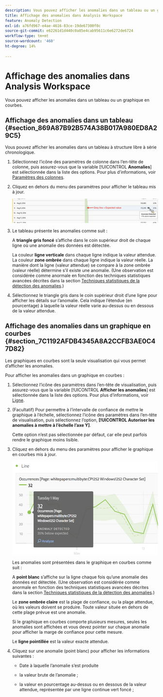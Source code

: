 ```yaml
---
description: Vous pouvez afficher les anomalies dans un tableau ou un graphique en courbes.
title: Affichage des anomalies dans Analysis Workspace
feature: Anomaly Detection
exl-id: a76fd967-e4ae-4616-83ce-19de67300f0c
source-git-commit: e62261d1d440c0a85e4cab95611c6e6272de6724
workflow-type: tm+mt
source-wordcount: '460'
ht-degree: 14%

---
```


# Affichage des anomalies dans Analysis Workspace

Vous pouvez afficher les anomalies dans un tableau ou un graphique en courbes.

## Affichage des anomalies dans un tableau {#section_869A87B92B574A38B017A980ED8A29C5}

Vous pouvez afficher les anomalies dans un tableau à structure libre à série chronologique.

1. Sélectionnez l’icône des paramètres de colonne dans l’en-tête de colonne, puis assurez-vous que la variable [!UICONTROL **Anomalies**] est sélectionnée dans la liste des options. Pour plus d’informations, voir [Paramètres des colonnes](/help/analysis-workspace/visualizations/freeform-table/column-row-settings/column-settings.md).

1. Cliquez en dehors du menu des paramètres pour afficher le tableau mis à jour.

   ![](assets/anomaly_detected.png)

1. Le tableau présente les anomalies comme suit :

   A **triangle gris foncé** s’affiche dans le coin supérieur droit de chaque ligne où une anomalie des données est détectée.

   La couleur **ligne verticale** dans chaque ligne indique la valeur attendue. La couleur **zone ombrée** dans chaque ligne indique la valeur réelle. La manière dont la ligne (valeur attendue) se compare à la zone ombrée (valeur réelle) détermine s’il existe une anomalie. (Une observation est considérée comme anormale en fonction des techniques statistiques avancées décrites dans la section [Techniques statistiques de la détection des anomalies](/help/analysis-workspace/virtual-analyst/c-anomaly-detection/statistics-anomaly-detection.md).)

1. Sélectionnez le triangle gris dans le coin supérieur droit d’une ligne pour afficher les détails sur l’anomalie. Cela indique l’étendue (en pourcentage) à laquelle la valeur réelle varie au-dessus ou en dessous de la valeur attendue.

## Affichage des anomalies dans un graphique en courbes {#section_7C1192AFDB4345A8A2CCFB3AE0C47D82}

Les graphiques en courbes sont la seule visualisation qui vous permet d’afficher les anomalies.

Pour afficher les anomalies dans un graphique en courbes :

1. Sélectionnez l’icône des paramètres dans l’en-tête de visualisation, puis assurez-vous que la variable [!UICONTROL **Afficher les anomalies**] est sélectionnée dans la liste des options. Pour plus d’informations, voir [Ligne](/help/analysis-workspace/visualizations/line.md).

1. (Facultatif) Pour permettre à l’intervalle de confiance de mettre le graphique à l’échelle, sélectionnez l’icône des paramètres dans l’en-tête de visualisation, puis sélectionnez l’option, **[!UICONTROL Autoriser les anomalies à mettre à l’échelle l’axe Y]**.

   Cette option n’est pas sélectionnée par défaut, car elle peut parfois rendre le graphique moins lisible.

1. Cliquez en dehors du menu des paramètres pour afficher le graphique en courbes mis à jour.

   ![](assets/anomaly_linechart.png)

   Les anomalies sont présentées dans le graphique en courbes comme suit :

   A **point blanc** s’affiche sur la ligne chaque fois qu’une anomalie des données est détectée. (Une observation est considérée comme anormale en fonction des techniques statistiques avancées décrites dans la section [Techniques statistiques de la détection des anomalies](/help/analysis-workspace/virtual-analyst/c-anomaly-detection/statistics-anomaly-detection.md).)

   Le **zone ombrée claire** est la plage de confiance, ou la plage attendue, où les valeurs doivent se produire. Toute valeur située en dehors de cette plage prévue est une anomalie.

   Si le graphique en courbes comporte plusieurs mesures, seules les anomalies sont affichées et vous devez pointer sur chaque anomalie pour afficher la marge de confiance pour cette mesure.

   Le **ligne pointillée** est la valeur exacte attendue.

1. Cliquez sur une anomalie (point blanc) pour afficher les informations suivantes :

   * Date à laquelle l’anomalie s’est produite

   * la valeur brute de l’anomalie ;

   * la valeur en pourcentage au-dessus ou en dessous de la valeur attendue, représentée par une ligne continue vert foncé ;


